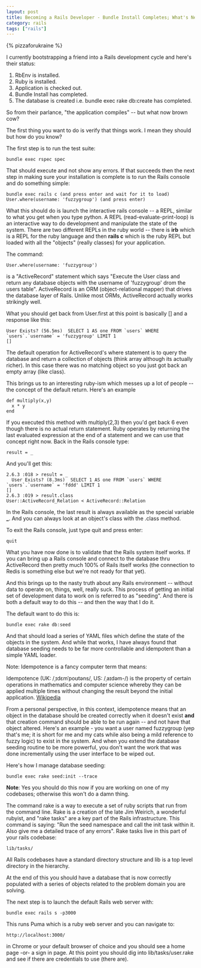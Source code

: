 ```yaml
---
layout: post
title: Becoming a Rails Developer - Bundle Install Completes; What's Next
category: rails
tags: ["rails"]
---
```

{% pizzaforukraine  %}

I currently bootstrapping a friend into a Rails development cycle and here's their status:

1. RbEnv is installed.
2. Ruby is installed.
3. Application is checked out.
4. Bundle Install has completed.
5. The database is created i.e. bundle exec rake db:create has completed.

So from their parlance, "the application compiles" -- but what now brown cow?

The first thing you want to do is verify that things work.  I mean they should but how do you know?  

The first step is to run the test suite:

    bundle exec rspec spec
    
That should execute and not show any errors.  If that succeeds then the next step in making sure your installation is complete is to run the Rails console and do something simple:

    bundle exec rails c (and press enter and wait for it to load)
    User.where(username: 'fuzzygroup') (and press enter)
    
What this should do is launch the interactive rails console -- a REPL, similar to what you get when you type python.  A REPL (read-evaluate-print-loop) is an interactive way to do development and manipulate the state of the system.  There are two different REPLs in the ruby world -- there is **irb** which is a REPL for the ruby language and then **rails c** which is the ruby REPL but loaded with all the "objects" (really classes) for your application.

The command:

    User.where(username: 'fuzzygroup')
    
is a "ActiveRecord" statement which says "Execute the User class and return any database objects with the username of 'fuzzygroup' drom the users table".  ActiveRecord is an ORM (object-relational mapper) that drives the database layer of Rails.  Unlike most ORMs, ActiveRecord actually works strikingly well.  

What you should get back from User.first at this point is basically [] and a response like this:

    User Exists? (56.5ms)  SELECT 1 AS one FROM `users` WHERE `users`.`username` = 'fuzzygroup' LIMIT 1
    []
    
The default operation for ActiveRecord's where statement is to query the database and return a collection of objects (think array although its actually richer).  In this case there was no matching object so you just got back an empty array (like class).

This brings us to an interesting ruby-ism which messes up a lot of people -- the concept of the default return.  Here's an example

    def multiply(x,y)
      x * y
    end
    
If you executed this method with multiply(2,3) then you'd get back 6 even though there is no actual return statement.  Ruby operates by returning the last evaluated expression at the end of a statement and we can use that concept right now.  Back in the Rails console type:

    result = _
    
And you'll get this:

    2.6.3 :018 > result = _
      User Exists? (8.3ms)  SELECT 1 AS one FROM `users` WHERE `users`.`username` = 'fddd' LIMIT 1
    []
    2.6.3 :019 > result.class
    User::ActiveRecord_Relation < ActiveRecord::Relation
    
In the Rails console, the last result is always available as the special variable **_**. And you can always look at an object's class with the .class method.  

To exit the Rails console, just type quit and press enter:

    quit
    
What you have now done is to validate that the Rails system itself works.  If you can bring up a Rails console and connect to the database thru ActiveRecord then pretty much 100% of Rails itself works (the connection to Redis is something else but we're not ready for that yet).  

And this brings up to the nasty truth about any Rails environment -- without data to operate on, things, well, really suck.  This process of getting an initial set of development data to work on is referred to as "seeding".  And there is both a default way to do this -- and then the way that I do it.

The default want to do this is:

    bundle exec rake db:seed
    
And that should load a series of YAML files which define the state of the objects in the system.  And while that works, I have always found that database seeding needs to be far more controllable and idempotent than a simple YAML loader.

Note: Idempotence is a fancy computer term that means:

  Idempotence (UK: /ˌɪdɛmˈpoʊtəns/, US: /ˌaɪdəm-/) is the property of certain operations in mathematics and computer science whereby they can be applied multiple times without changing the result beyond the initial application.  [Wikipedia](https://en.wikipedia.org/wiki/Idempotence)
  
From a personal perspective, in this context, idempotence means that an object in the database should be created correctly when it doesn't exist **and** that creation command should be able to be run again -- and not have that object altered.  Here's an example - you want a user named fuzzygroup (yep that's me; it is short for me and my cats while also being a mild reference to fuzzy logic) to exist in the system.  And when you extend the database seeding routine to be more powerful, you don't want the work that was done incrementally using the user interface to be wiped out.  

Here's how I manage database seeding:

    bundle exec rake seed:init --trace
    
**Note**: Yes you should do this now if you are working on one of my codebases; otherwise this won't do a damn thing.

The command rake is a way to execute a set of ruby scripts that run from the command line. Rake is a creation of the late Jim Weirich, a wonderful rubyist, and "rake tasks" are a key part of the Rails infrastructure.  This command is saying: "Run the seed namespace and call the init task within it.  Also give me a detailed trace of any errors".  Rake tasks live in this part of your rails codebase:

    lib/tasks/
    
All Rails codebases have a standard directory structure and lib is a top level directory in the hierarchy.  

At the end of this you should have a database that is now correctly populated with a series of objects related to the problem domain you are solving.  

The next step is to launch the default Rails web server with:

    bundle exec rails s -p3000
    
This runs Puma which is a ruby web server and you can navigate to:

    http://localhost:3000/
    
in Chrome or your default browser of choice and you should see a home page -or- a sign in page.  At this point you should dig into lib/tasks/user.rake and see if there are credentials to use (there are).